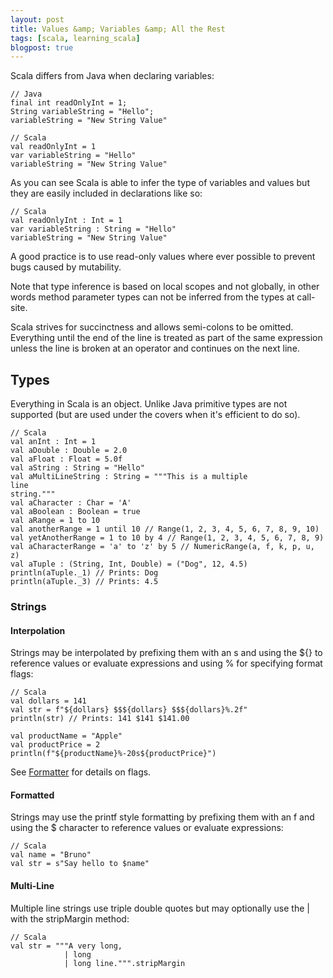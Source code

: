 ```yaml
---
layout: post
title: Values &amp; Variables &amp; All the Rest
tags: [scala, learning_scala]
blogpost: true
---
```

Scala differs from Java when declaring variables:

<pre><code class="java hljs"><span class="hljs-comment">// Java </span>
<span class="hljs-keyword">final</span> <span class="hljs-keyword">int</span> readOnlyInt = <span class="hljs-number">1</span>;
String variableString = <span class="hljs-string">"Hello"</span>;
variableString = <span class="hljs-string">"New String Value"</span>
</code></pre>

<pre><code class="scala hljs"><span class="hljs-comment">// Scala</span>
<span class="hljs-function"><span class="hljs-keyword">val</span> <span class="hljs-title">readOnlyInt</span> =</span> <span class="hljs-number">1</span>
<span class="hljs-keyword">var</span> variableString = <span class="hljs-string">"Hello"</span>
variableString = <span class="hljs-string">"New String Value"</span>
</code></pre>

As you can see Scala is able to infer the type of variables and values but they are easily included in declarations like so:

<pre><code class="scala hljs"><span class="hljs-comment">// Scala</span>
<span class="hljs-function"><span class="hljs-keyword">val</span> <span class="hljs-title">readOnlyInt</span> :</span> <span class="hljs-type">Int</span> = <span class="hljs-number">1</span>
<span class="hljs-keyword">var</span> variableString : <span class="hljs-type">String</span> = <span class="hljs-string">"Hello"</span>
variableString = <span class="hljs-string">"New String Value"</span>
</code></pre>

A good practice is to use read-only values where ever possible to prevent bugs caused by mutability.

Note that type inference is based on local scopes and not globally, in other words method parameter types can not be inferred from the types at call-site. 

<div class="text-info">Scala strives for succinctness and allows semi-colons to be omitted. Everything until the end of the line is treated as part of the same expression unless the line is broken at an operator and continues on the next line.</div>

## Types
Everything in Scala is an object. Unlike Java primitive types are not supported (but are used under the covers when it's efficient to do so). 

<pre><code class="scala hljs"><span class="hljs-comment">// Scala</span>
<span class="hljs-function"><span class="hljs-keyword">val</span> <span class="hljs-title">anInt</span> :</span> <span class="hljs-type">Int</span> = <span class="hljs-number">1</span>
<span class="hljs-function"><span class="hljs-keyword">val</span> <span class="hljs-title">aDouble</span> :</span> <span class="hljs-type">Double</span> = <span class="hljs-number">2.0</span>
<span class="hljs-function"><span class="hljs-keyword">val</span> <span class="hljs-title">aFloat</span> :</span> <span class="hljs-type">Float</span> = <span class="hljs-number">5.0</span>f
<span class="hljs-function"><span class="hljs-keyword">val</span> <span class="hljs-title">aString</span> :</span> <span class="hljs-type">String</span> = <span class="hljs-string">"Hello"</span>
<span class="hljs-function"><span class="hljs-keyword">val</span> <span class="hljs-title">aMultiLineString</span> :</span> <span class="hljs-type">String</span> = <span class="hljs-string">"""This is a multiple
line
string."""</span>
<span class="hljs-function"><span class="hljs-keyword">val</span> <span class="hljs-title">aCharacter</span> :</span> <span class="hljs-type">Char</span> = '<span class="hljs-type">A</span>'
<span class="hljs-function"><span class="hljs-keyword">val</span> <span class="hljs-title">aBoolean</span> :</span> <span class="hljs-type">Boolean</span> = <span class="hljs-literal">true</span>
<span class="hljs-function"><span class="hljs-keyword">val</span> <span class="hljs-title">aRange</span> =</span> <span class="hljs-number">1</span> to <span class="hljs-number">10</span>
<span class="hljs-function"><span class="hljs-keyword">val</span> <span class="hljs-title">anotherRange</span> =</span> <span class="hljs-number">1</span> until <span class="hljs-number">10</span> <span class="hljs-comment">// Range(1, 2, 3, 4, 5, 6, 7, 8, 9, 10)</span>
<span class="hljs-function"><span class="hljs-keyword">val</span> <span class="hljs-title">yetAnotherRange</span> =</span> <span class="hljs-number">1</span> to <span class="hljs-number">10</span> by <span class="hljs-number">4</span> <span class="hljs-comment">// Range(1, 2, 3, 4, 5, 6, 7, 8, 9)</span>
<span class="hljs-function"><span class="hljs-keyword">val</span> <span class="hljs-title">aCharacterRange</span> =</span> 'a' to 'z' by <span class="hljs-number">5</span> <span class="hljs-comment">// NumericRange(a, f, k, p, u, z)</span>
<span class="hljs-function"><span class="hljs-keyword">val</span> <span class="hljs-title">aTuple</span> :</span> (<span class="hljs-type">String</span>, <span class="hljs-type">Int</span>, <span class="hljs-type">Double</span>) = (<span class="hljs-string">"Dog"</span>, <span class="hljs-number">12</span>, <span class="hljs-number">4.5</span>)
println(aTuple._1) <span class="hljs-comment">// Prints: Dog</span>
println(aTuple._3) <span class="hljs-comment">// Prints: 4.5</span>
</code></pre>

### Strings

#### Interpolation

Strings may be interpolated by prefixing them with an s and using the ${} to reference values or evaluate expressions and using % for specifying format flags:

<pre><code class="scala hljs"><span class="hljs-comment">// Scala</span>
<span class="hljs-function"><span class="hljs-keyword">val</span> <span class="hljs-title">dollars</span> =</span> <span class="hljs-number">141</span>
<span class="hljs-function"><span class="hljs-keyword">val</span> <span class="hljs-title">str</span> =</span> f<span class="hljs-string">"${dollars} $$${dollars} $$${dollars}%.2f"</span>
println(str) <span class="hljs-comment">// Prints: 141 $141 $141.00</span>

<span class="hljs-function"><span class="hljs-keyword">val</span> <span class="hljs-title">productName</span> =</span> <span class="hljs-string">"Apple"</span>
<span class="hljs-function"><span class="hljs-keyword">val</span> <span class="hljs-title">productPrice</span> =</span> <span class="hljs-number">2</span>
println(f<span class="hljs-string">"${productName}%-20s${productPrice}"</span>)
</code></pre>

See [Formatter](http://docs.oracle.com/javase/7/docs/api/java/util/Formatter.html) for details on flags.

#### Formatted

Strings may use the printf style formatting by prefixing them with an f and using the $ character to reference values or evaluate expressions:
<pre><code class="scala hljs"><span class="hljs-comment">// Scala</span>
<span class="hljs-function"><span class="hljs-keyword">val</span> <span class="hljs-title">name</span> =</span> <span class="hljs-string">"Bruno"</span>
<span class="hljs-function"><span class="hljs-keyword">val</span> <span class="hljs-title">str</span> =</span> s<span class="hljs-string">"Say hello to $name"</span>
</code></pre>

#### Multi-Line
Multiple line strings use triple double quotes but may optionally use the | with the stripMargin method:
<pre><code class="scala hljs"><span class="hljs-comment">// Scala</span>
<span class="hljs-function"><span class="hljs-keyword">val</span> <span class="hljs-title">str</span> =</span> <span class="hljs-string">"""A very long,
            | long
            | long line."""</span>.stripMargin
</code></pre>

